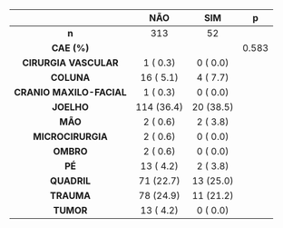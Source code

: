 

|           &nbsp;           |    NÃO     |    SIM    |   p   |
|:--------------------------:|:----------:|:---------:|:-----:|
|           **n**            |    313     |    52     |       |
|        **CAE (%)**         |            |           | 0.583 |
|   **CIRURGIA VASCULAR**    |  1 ( 0.3)  | 0 ( 0.0)  |       |
|         **COLUNA**         | 16 ( 5.1)  | 4 ( 7.7)  |       |
|  **CRANIO MAXILO-FACIAL**  |  1 ( 0.3)  | 0 ( 0.0)  |       |
|         **JOELHO**         | 114 (36.4) | 20 (38.5) |       |
|          **MÃO**           |  2 ( 0.6)  | 2 ( 3.8)  |       |
|     **MICROCIRURGIA**      |  2 ( 0.6)  | 0 ( 0.0)  |       |
|         **OMBRO**          |  2 ( 0.6)  | 0 ( 0.0)  |       |
|           **PÉ**           | 13 ( 4.2)  | 2 ( 3.8)  |       |
|        **QUADRIL**         | 71 (22.7)  | 13 (25.0) |       |
|         **TRAUMA**         | 78 (24.9)  | 11 (21.2) |       |
|         **TUMOR**          | 13 ( 4.2)  | 0 ( 0.0)  |       |

